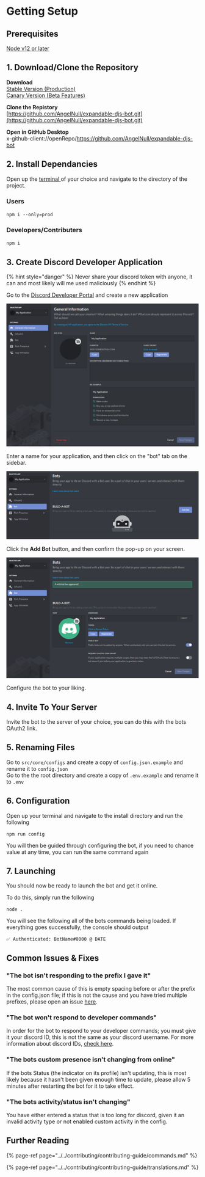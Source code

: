 # Getting Setup

## Prerequisites

[Node v12 or later](https://nodejs.org/en/)

## 1. Download/Clone the Repository

**Download**  
[Stable Version \(Production\)](https://github.com/AngelNull/expandable-djs-bot/archive/stable.zip)  
[Canary Version \(Beta Features\)](https://github.com/AngelNull/expandable-djs-bot/archive/main.zip)

**Clone the Repistory**  
[https://github.com/AngelNull/expandable-djs-bot.git](https://github.com/AngelNull/expandable-djs-bot.git)  
  
**Open in GitHub Desktop**  
x-github-client://openRepo/https://github.com/AngelNull/expandable-djs-bot

## 2. Install Dependancies

Open up the [terminal ](https://github.com/Microsoft/Terminal)of your choice and navigate to the directory of the project. 

### Users

```text
npm i --only=prod
```

### Developers/Contributers

```text
npm i
```

## 3. Create Discord Developer Application

{% hint style="danger" %}
Never share your discord token with anyone, it can and most likely will me used maliciously
{% endhint %}

Go to the [Discord Developer Portal](https://discord.com/developers/applications) and create a new application

![](../../.gitbook/assets/image%20%282%29%20%281%29.png)

Enter a name for your application, and then click on the "bot" tab on the sidebar.

![](../../.gitbook/assets/image%20%283%29.png)

Click the **Add Bot** button, and then confirm the pop-up on your screen.

![](../../.gitbook/assets/image%20%284%29.png)

Configure the bot to your liking.

## 4. Invite To Your Server

Invite the bot to the server of your choice, you can do this with the bots OAuth2 link.

## 5. Renaming Files

Go to `src/core/configs` and create a copy of `config.json.example` and rename it to `config.json`   
Go to the the root directory and create a copy of `.env.example` and rename it to `.env` 

## 6. Configuration

Open up your terminal and navigate to the install directory and run the following

```text
npm run config
```

You will then be guided through configuring the bot, if you need to chance value at any time, you can run the same command again

## 7. **Launching**

You should now be ready to launch the bot and get it online.  
  
To do this, simply run the following

```text
node .
```

You will see the following all of the bots commands being loaded. If everything goes successfully, the console should output

```text
✅ Authenticated: BotName#0000 @ DATE
```

## Common Issues & Fixes

### **"The bot isn't responding to the prefix I gave it"**

The most common cause of this is empty spacing before or after the prefix in the config.json file; if this is not the cause and you have tried multiple prefixes, please open an issue [here](https://github.com/AngelNull/expandable-djs-bot/issues/new/choose).

### **"The bot won't respond to developer commands"**

In order for the bot to respond to your developer commands; you must give it your discord ID, this is not the same as your discord username. For more information about discord IDs, [check here](https://support.discord.com/hc/en-us/articles/206346498-Where-can-I-find-my-User-Server-Message-ID).

### **"The bots custom presence isn't changing from online"**

If the bots Status \(the indicator on its profile\) isn't updating, this is most likely because it hasn't been given enough time to update, please allow 5 minutes after restarting the bot for it to take effect.

### **"The bots activity/status isn't changing"**

You have either entered a status that is too long for discord, given it an invalid activity type or not enabled custom activity in the config.

## Further Reading

{% page-ref page="../../contributing/contributing-guide/commands.md" %}

{% page-ref page="../../contributing/contributing-guide/translations.md" %}



